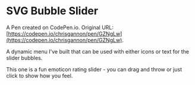 # SVG Bubble Slider

A Pen created on CodePen.io. Original URL: [https://codepen.io/chrisgannon/pen/GZNgLw](https://codepen.io/chrisgannon/pen/GZNgLw).

A dynamic menu I've built that can be used with either icons or text for the slider bubbles.

This one is a fun emoticon rating slider - you can drag and throw or just click to show how you feel.
